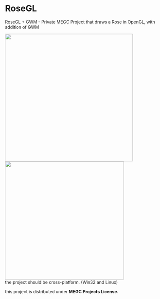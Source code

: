 # RoseGL
RoseGL + GWM - Private MEGC Project that draws a Rose in OpenGL, with addition of GWM 
<div align=left>
  <image src="Photos/Example.png" width=420>
  <image src="Photos/GWMDialog.png" width=390>
</div>
the project should be cross-platform. (Win32 and Linux)

this project is distributed under **MEGC Projects License.**

